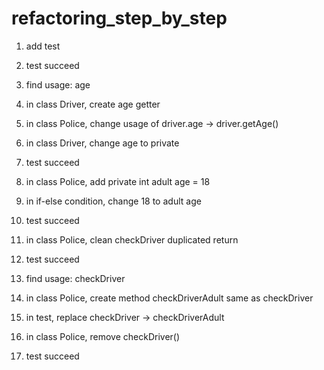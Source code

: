# refactoring_step_by_step
1. add test
1. test succeed
1. find usage: age
1. in class Driver, create age getter
1. in class Police, change usage of driver.age -> driver.getAge()
1. in class Driver, change age to private
1. test succeed

1. in class Police, add private int adult age = 18
1. in if-else condition, change 18 to adult age
1. test succeed

1. in class Police, clean checkDriver duplicated return
1. test succeed

1. find usage: checkDriver
1. in class Police, create method checkDriverAdult same as checkDriver
1. in test, replace checkDriver -> checkDriverAdult
1. in class Police, remove checkDriver()
1. test succeed
